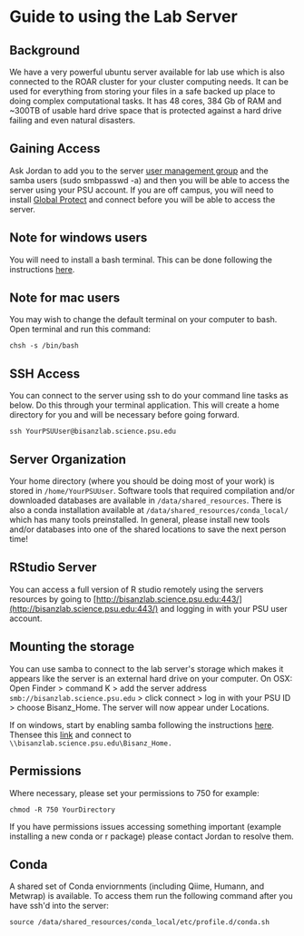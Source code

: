 # Guide to using the Lab Server

## Background

We have a very powerful ubuntu server available for lab use which is also connected to the ROAR cluster for your cluster computing needs. It can be used for everything from storing your files in a safe backed up place to doing complex computational tasks. It has 48 cores, 384 Gb of RAM and ~300TB of usable hard drive space that is protected against a hard drive failing and even natural disasters.

## Gaining Access

Ask Jordan to add you to the server [user management group](https://accounts.psu.edu/manage) and the samba users (sudo smbpasswd -a) and then you will be able to access the server using your PSU account. If you are off campus, you will need to install [Global Protect](https://ithelp.ssri.psu.edu/guides/use-penn-state-vpn-mac) and connect before you will be able to access the server.

## Note for windows users

You will need to install a bash terminal. This can be done following the instructions [here](https://itsfoss.com/install-bash-on-windows/).

## Note for mac users

You may wish to change the default terminal on your computer to bash. Open terminal and run this command:

```
chsh -s /bin/bash
```

## SSH Access

You can connect to the server using ssh to do your command line tasks as below. Do this through your terminal application. This will create a home directory for you and will be necessary before going forward.

```
ssh YourPSUUser@bisanzlab.science.psu.edu
```

## Server Organization

Your home directory (where you should be doing most of your work) is stored in `/home/YourPSUUser`. Software tools that required compilation and/or downloaded databases are available in `/data/shared_resources`. There is also a conda installation available at `/data/shared_resources/conda_local/` which has many tools preinstalled. In general, please install new tools and/or databases into one of the shared locations to save the next person time!

## RStudio Server

You can access a full version of R studio remotely using the servers resources by going to [http://bisanzlab.science.psu.edu:443/](http://bisanzlab.science.psu.edu:443/) and logging in with your PSU user account.

## Mounting the storage

You can use samba to connect to the lab server's storage which makes it appears like the server is an external hard drive on your computer. On OSX: Open Finder > command K > add the server address `smb://bisanzlab.science.psu.edu` > click connect > log in with your PSU ID > choose Bisanz_Home. The server will now appear under Locations.

If on windows, start by enabling samba following the instructions [here](https://www.asus.com/support/FAQ/1037477/). Thensee this [link](https://www.techrepublic.com/article/how-to-connect-to-linux-samba-shares-from-windows-10/) and connect to `\\bisanzlab.science.psu.edu\Bisanz_Home.`

## Permissions

Where necessary, please set your permissions to 750 for example:

```
chmod -R 750 YourDirectory
```

If you have permissions issues accessing something important (example installing a new conda or r package) please contact Jordan to resolve them.


## Conda

A shared set of Conda enviornments (including Qiime, Humann, and Metwrap) is available. To access them run the following command after you have ssh'd into the server:

```
source /data/shared_resources/conda_local/etc/profile.d/conda.sh
```


